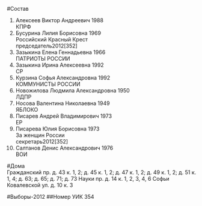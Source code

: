 #Состав
1. Алексеев Виктор Андреевич 1988   
    КПРФ
2. Бусурина Лилия Борисовна 1969   
    Российский Красный Крест  
    председатель2012[352]  
3. Зазыкина Елена Геннадьевна 1966   
    ПАТРИОТЫ РОССИИ
4. Зазыкина Ирина Алексеевна 1992   
    СР
5. Курзина Софья Александровна 1992   
    КОММУНИСТЫ РОССИИ
6. Новожилова Людмила Александровна 1950   
    ЛДПР
7. Носова Валентина Николаевна 1949   
    ЯБЛОКО
8. Писарев Андрей Владимирович 1973   
    ЕР
9. Писарева Юлия Борисовна 1973   
    За женщин России  
    секретарь2012[352]  
10. Салтанов Денис Александрович 1976   
    ВОИ

#Дома  
Гражданский пр. д. 43 к. 1, 2; д. 45 к. 1, 2; д. 47 к. 1, 2; д. 49 к. 1, 2; д. 51 к. 1, 4; д. 63; д. 65; д. 71; д. 73 Науки пр. д. 14 к. 1, 2, 3, 4, 6 Софьи Ковалевской ул. д. 10 к. 3

#Выборы-2012
##Номер УИК
354
